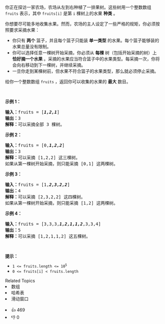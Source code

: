 <p>你正在探访一家农场，农场从左到右种植了一排果树。这些树用一个整数数组 <code>fruits</code> 表示，其中 <code>fruits[i]</code> 是第 <code>i</code> 棵树上的水果 <strong>种类</strong> 。</p>

<p>你想要尽可能多地收集水果。然而，农场的主人设定了一些严格的规矩，你必须按照要求采摘水果：</p>

<ul> 
 <li>你只有 <strong>两个</strong> 篮子，并且每个篮子只能装 <strong>单一类型</strong> 的水果。每个篮子能够装的水果总量没有限制。</li> 
 <li>你可以选择任意一棵树开始采摘，你必须从 <strong>每棵</strong> 树（包括开始采摘的树）上 <strong>恰好摘一个水果</strong> 。采摘的水果应当符合篮子中的水果类型。每采摘一次，你将会向右移动到下一棵树，并继续采摘。</li> 
 <li>一旦你走到某棵树前，但水果不符合篮子的水果类型，那么就必须停止采摘。</li> 
</ul>

<p>给你一个整数数组 <code>fruits</code> ，返回你可以收集的水果的 <strong>最大</strong> 数目。</p>

<p>&nbsp;</p>

<p><strong>示例 1：</strong></p>

<pre>
<strong>输入：</strong>fruits = [<em><strong>1,2,1</strong></em>]
<strong>输出：</strong>3
<strong>解释：</strong>可以采摘全部 3 棵树。
</pre>

<p><strong>示例 2：</strong></p>

<pre>
<strong>输入：</strong>fruits = [0,<em><strong>1,2,2</strong></em>]
<strong>输出：</strong>3
<strong>解释：</strong>可以采摘 [1,2,2] 这三棵树。
如果从第一棵树开始采摘，则只能采摘 [0,1] 这两棵树。
</pre>

<p><strong>示例 3：</strong></p>

<pre>
<strong>输入：</strong>fruits = [1,<em><strong>2,3,2,2</strong></em>]
<strong>输出：</strong>4
<strong>解释：</strong>可以采摘 [2,3,2,2] 这四棵树。
如果从第一棵树开始采摘，则只能采摘 [1,2] 这两棵树。
</pre>

<p><strong>示例 4：</strong></p>

<pre>
<strong>输入：</strong>fruits = [3,3,3,<em><strong>1,2,1,1,2</strong></em>,3,3,4]
<strong>输出：</strong>5
<strong>解释：</strong>可以采摘 [1,2,1,1,2] 这五棵树。
</pre>

<p>&nbsp;</p>

<p><strong>提示：</strong></p>

<ul> 
 <li><code>1 &lt;= fruits.length &lt;= 10<sup>5</sup></code></li> 
 <li><code>0 &lt;= fruits[i] &lt; fruits.length</code></li> 
</ul>

<div><div>Related Topics</div><div><li>数组</li><li>哈希表</li><li>滑动窗口</li></div></div><br><div><li>👍 469</li><li>👎 0</li></div>